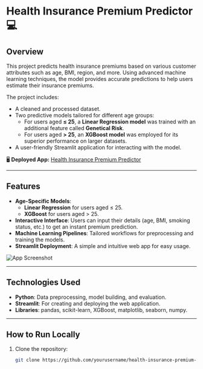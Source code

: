 # Health Insurance Premium Predictor 💻

## Overview
This project predicts health insurance premiums based on various customer attributes such as age, BMI, region, and more. Using advanced machine learning techniques, the model provides accurate predictions to help users estimate their insurance premiums.

The project includes:
- A cleaned and processed dataset.
- Two predictive models tailored for different age groups:
  - For users aged **≤ 25**, a **Linear Regression model** was trained with an additional feature called **Genetical Risk**.
  - For users aged **> 25**, an **XGBoost model** was employed for its superior performance on larger datasets.
- A user-friendly Streamlit application for interacting with the model.

🖥 **Deployed App:** [Health Insurance Premium Predictor](https://healthcare-premium-predictor-kesavadas.streamlit.app/)

---

## Features
- **Age-Specific Models**:
  - **Linear Regression** for users aged ≤ 25.
  - **XGBoost** for users aged > 25.
- **Interactive Interface**: Users can input their details (age, BMI, smoking status, etc.) to get an instant premium prediction.
- **Machine Learning Pipelines**: Tailored workflows for preprocessing and training the models.
- **Streamlit Deployment**: A simple and intuitive web app for easy usage.

![App Screenshot](![image](https://github.com/user-attachments/assets/ace0a7ec-a416-421d-9761-901159c997d1)
)

---

## Technologies Used
- **Python**: Data preprocessing, model building, and evaluation.
- **Streamlit**: For creating and deploying the web application.
- **Libraries**: pandas, scikit-learn, XGBoost, matplotlib, seaborn, numpy.

---

## How to Run Locally
1. Clone the repository:
   ```bash
   git clone https://github.com/yourusername/health-insurance-premium-predictor.git
